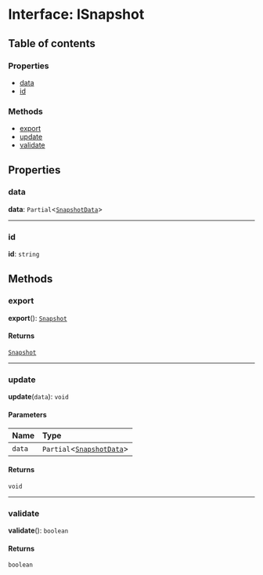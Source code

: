 # Interface: ISnapshot

## Table of contents

### Properties

* [data](/auto-docs/interface/interfaces/ISnapshot.md#data)
* [id](/auto-docs/interface/interfaces/ISnapshot.md#id)

### Methods

* [export](/auto-docs/interface/interfaces/ISnapshot.md#export)
* [update](/auto-docs/interface/interfaces/ISnapshot.md#update)
* [validate](/auto-docs/interface/interfaces/ISnapshot.md#validate)

## Properties

### data

**data**: `Partial`<[`SnapshotData`](/auto-docs/interface/interfaces/SnapshotData.md)>

***

### id

**id**: `string`

## Methods

### export

**export**(): [`Snapshot`](/auto-docs/interface/interfaces/Snapshot.md)

#### Returns

[`Snapshot`](/auto-docs/interface/interfaces/Snapshot.md)

***

### update

**update**(`data`): `void`

#### Parameters

| Name | Type |
| :------ | :------ |
| `data` | `Partial`<[`SnapshotData`](/auto-docs/interface/interfaces/SnapshotData.md)> |

#### Returns

`void`

***

### validate

**validate**(): `boolean`

#### Returns

`boolean`
